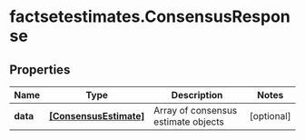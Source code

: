 # factsetestimates.ConsensusResponse

## Properties

Name | Type | Description | Notes
------------ | ------------- | ------------- | -------------
**data** | [**[ConsensusEstimate]**](ConsensusEstimate.md) | Array of consensus estimate objects | [optional] 


